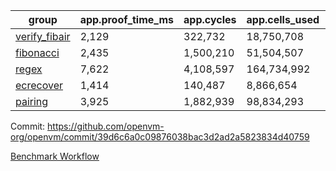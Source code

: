 | group | app.proof_time_ms | app.cycles | app.cells_used | leaf.proof_time_ms | leaf.cycles | leaf.cells_used |
| -- | -- | -- | -- | -- | -- | -- |
| [verify_fibair](https://github.com/openvm-org/openvm/blob/benchmark-results/benchmarks-pr/2008/verify_fibair-39d6c6a0c09876038bac3d2ad2a5823834d40759.md) | 2,129 |  322,732 |  18,750,708 |- | - | - |
| [fibonacci](https://github.com/openvm-org/openvm/blob/benchmark-results/benchmarks-pr/2008/fibonacci-39d6c6a0c09876038bac3d2ad2a5823834d40759.md) | 2,435 |  1,500,210 |  51,504,507 |- | - | - |
| [regex](https://github.com/openvm-org/openvm/blob/benchmark-results/benchmarks-pr/2008/regex-39d6c6a0c09876038bac3d2ad2a5823834d40759.md) | 7,622 |  4,108,597 |  164,734,992 |- | - | - |
| [ecrecover](https://github.com/openvm-org/openvm/blob/benchmark-results/benchmarks-pr/2008/ecrecover-39d6c6a0c09876038bac3d2ad2a5823834d40759.md) | 1,414 |  140,487 |  8,866,654 |- | - | - |
| [pairing](https://github.com/openvm-org/openvm/blob/benchmark-results/benchmarks-pr/2008/pairing-39d6c6a0c09876038bac3d2ad2a5823834d40759.md) | 3,925 |  1,882,939 |  98,834,293 |- | - | - |


Commit: https://github.com/openvm-org/openvm/commit/39d6c6a0c09876038bac3d2ad2a5823834d40759

[Benchmark Workflow](https://github.com/openvm-org/openvm/actions/runs/17128504663)
